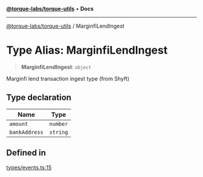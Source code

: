 [**@torque-labs/torque-utils**](../README.md) • **Docs**

***

[@torque-labs/torque-utils](../README.md) / MarginfiLendIngest

# Type Alias: MarginfiLendIngest

> **MarginfiLendIngest**: `object`

Marginfi lend transaction ingest type (from Shyft)

## Type declaration

| Name | Type |
| ------ | ------ |
| `amount` | `number` |
| `bankAddress` | `string` |

## Defined in

[types/events.ts:15](https://github.com/torque-labs/torque-utils/blob/a612e615fa21888d00ebb7bf70f9910fab4be80a/types/events.ts#L15)
